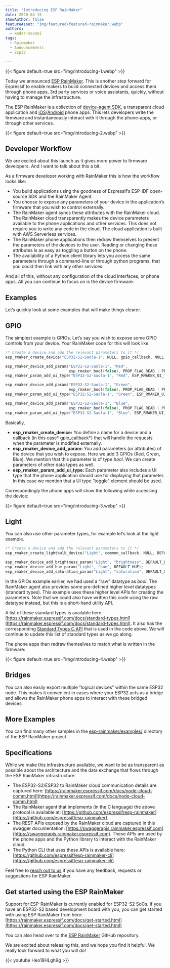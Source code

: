 ```yaml
---
title: "Introducing ESP RainMaker"
date: 2020-04-15
showAuthor: false
featureAsset: "img/featured/featured-rainmaker.webp"
authors:
  - kedar-sovani
tags:
  - Rainmaker
  - Announcements
  - Esp32

---
```


{{< figure
    default=true
    src="img/introducing-1.webp"
    >}}

Today we announced [ESP RainMaker](https://rainmaker.espressif.com). This is another step forward for Espressif to enable makers to build connected devices and access them through phone apps, 3rd party services or voice assistants, quickly, without having to manage the infrastructure.

The ESP RainMaker is a collection of [device-agent SDK](https://github.com/espressif/esp-rainmaker), a transparent cloud application and [iOS](https://apps.apple.com/us/app/esp-rainmaker/id1497491540)/[Android](https://play.google.com/store/apps/details?id=com.espressif.rainmaker&hl=en_IN) phone apps. This lets developers write the firmware and instantaneously interact with it through the phone-apps, or through other services.

{{< figure
    default=true
    src="img/introducing-2.webp"
    >}}

## Developer Workflow

We are excited about this launch as it gives more power to firmware developers. And I want to talk about this a bit.

As a firmware developer working with RainMaker this is how the workflow looks like:

- You build applications using the goodness of Espressif’s ESP-IDF open-source SDK and the RainMaker Agent.
- You choose to expose any parameters of your device in the application’s firmware that you wish to control externally.
- The RainMaker agent syncs these attributes with the RainMaker cloud. The RainMaker cloud transparently makes the device parameters available to the phone applications and other services. This does not require you to write any code in the cloud. The cloud application is built with AWS Serverless services.
- The RainMaker phone applications then redraw themselves to present the parameters of the devices to the user. Reading or changing these attributes is as easy as toggling a button on the phone.
- The availability of a Python client library lets you access the same parameters through a command-line or through python programs, that you could then link with any other services.

And all of this, without any configuration of the cloud interfaces, or phone apps. All you can continue to focus on is the device firmware.

## Examples

Let’s quickly look at some examples that will make things clearer.

## GPIO

The simplest example is GPIOs. Let’s say you wish to expose some GPIO controls from your device. Your RainMaker code for this will look like:

```c
/* Create a device and add the relevant parameters to it */
esp_rmaker_create_device("ESP32-S2-Saola-1", NULL, gpio_callback, NULL);

esp_rmaker_device_add_param("ESP32-S2-Saola-1", "Red",
                            esp_rmaker_bool(false), PROP_FLAG_READ | PROP_FLAG_WRITE);
esp_rmaker_param_add_ui_type("ESP32-S2-Saola-1", "Red", ESP_RMAKER_UI_TOGGLE);

esp_rmaker_device_add_param("ESP32-S2-Saola-1", "Green",
                            esp_rmaker_bool(false), PROP_FLAG_READ | PROP_FLAG_WRITE);
esp_rmaker_param_add_ui_type("ESP32-S2-Saola-1", "Green", ESP_RMAKER_UI_TOGGLE);

esp_rmaker_device_add_param("ESP32-S2-Saola-1", "Blue",
                            esp_rmaker_bool(false), PROP_FLAG_READ | PROP_FLAG_WRITE);
esp_rmaker_param_add_ui_type("ESP32-S2-Saola-1", "Blue", ESP_RMAKER_UI_TOGGLE);
```

Basically,

- __esp_rmaker_create_device:__  You define a name for a device and a callback (in this case* gpio_callback*) that will handle the requests when the parameter is modified externally.
- __esp_rmaker_device_add_param:__  You add parameters (or attributes) of the device that you wish to expose. Here we add 3 GPIOs (Red, Green, Blue). We mention that this parameter is of type *bool*. We can create parameters of other data types as well.
- __esp_rmaker_param_add_ui_type:__  Each parameter also includes a UI type that the phone application should use for displaying that parameter. In this case we mention that a UI type “toggle” element should be used.

Correspondingly the phone apps will show the following while accessing the device:

{{< figure
    default=true
    src="img/introducing-3.webp"
    >}}

## Light

You can also use other parameter types, for example let’s look at the light example.

```c
/* Create a device and add the relevant parameters to it */
esp_rmaker_create_lightbulb_device("Light", common_callback, NULL, DEFAULT_POWER);

esp_rmaker_device_add_brightness_param("Light", "brightness", DEFAULT_BRIGHTNESS);
esp_rmaker_device_add_hue_param("Light", "hue", DEFAULT_HUE);
esp_rmaker_device_add_saturation_param("Light", "saturation", DEFAULT_SATURATION);
```

In the GPIOs example earlier, we had used a “raw” datatype as *bool*. The RainMaker agent also provides some pre-defined higher level datatypes (standard types). This example uses these higher level APIs for creating the parameters. Note that we could also have written this code using the raw datatype instead, but this is a short-hand utility API.

A list of these standard types is available here: [https://rainmaker.espressif.com/docs/standard-types.html](https://rainmaker.espressif.com/docs/standard-types.html). It also has the corresponding [Standard Types C API](https://docs.espressif.com/projects/esp-rainmaker/en/latest/c-api-reference/rainmaker_standard_types.html#standard-devices) that is used in the code above. We will continue to update this list of standard types as we go along.

The phone apps then redraw themselves to match what is written in the firmware:

{{< figure
    default=true
    src="img/introducing-4.webp"
    >}}

## Bridges

You can also easily export multiple “logical devices” within the same ESP32 node. This makes it convenient in cases where your ESP32 acts as a bridge and allows the RainMaker phone apps to interact with these bridged devices.

## More Examples

You can find many other samples in the [esp-rainmaker/examples/](https://github.com/espressif/esp-rainmaker) directory of the ESP RainMaker project.

## Specifications

While we make this infrastructure available, we want to be as transparent as possible about the architecture and the data exchange that flows through the ESP RainMaker infrastructure.

- The ESP32-S2/ESP32 to RainMaker cloud communication details are captured here: [https://rainmaker.espressif.com/docs/node-cloud-comm.html](https://rainmaker.espressif.com/docs/node-cloud-comm.html)
- The RainMaker agent that implements (in the C language) the above protocol is available at: [https://github.com/espressif/esp-rainmaker](https://github.com/espressif/esp-rainmaker)
- The REST APIs exposed by the RainMaker cloud are captured in this swagger documentation: [https://swaggerapis.rainmaker.espressif.com](https://swaggerapis.rainmaker.espressif.com). These APIs are used by the phone apps and the Python library to interact with the RainMaker cloud.
- The Python CLI that uses these APIs is available here: [https://github.com/espressif/esp-rainmaker-cli](https://github.com/espressif/esp-rainmaker-cli)

Feel free to [reach out to us](https://github.com/espressif/esp-rainmaker/issues) if you have any feedback, requests or suggestions for ESP RainMaker.

## Get started using the ESP RainMaker

Support for ESP-RainMaker is currently enabled for ESP32-S2 SoCs. If you have an ESP32-S2 based development board with you, you can get started with using ESP RainMaker from here: [https://rainmaker.espressif.com/docs/get-started.html](https://rainmaker.espressif.com/docs/get-started.html)

You can also head over to the [ESP RainMaker](https://github.com/espressif/esp-rainmaker) GitHub repository.

We are excited about releasing this, and we hope you find it helpful. We really look forward to what you will do!

{{< youtube Heo18HLgh9g >}}
